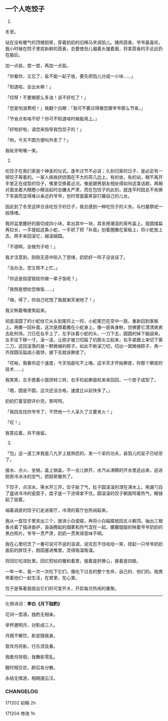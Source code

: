 ## 一个人吃饺子

1.

冬至。

站在没有暖气的顶楼厨房，穿着奶奶的旧棉马夹调馅儿。猪肉茴香，爷爷最喜欢。我小时候在院子里拔新鲜的茴香，总要使劲儿偏着头皱着眉，将拿茴香的手远远扔在脑后。

加一点盐，尝一尝，再加一点盐。

「你看你，又忘了，盐不能一起子放，要先把馅儿分成一小块……」

「知道啦，会出水嘛！」

「哎呀！不要搁那么多油！该不好吃了！」

「您是怕浪费吧！」我翻个白眼：「我可不要过得像您跟爷爷那么节省。」

「节省点有啥不好？你可不知道啥时候能用上。」

「好啦好啦，请您来指导我包饺子的！」

「哟，今天不图方便叫外卖了？」

我呲牙咧嘴一笑。



2.

吃饺子在我们家是个神圣的仪式。逢年过节不必说；久别归家的日子，是必定有一顿饺子等着的。一家人挨挨挤挤围在不大的茶几边上，有的坐，有的站，眼不离开手里正在成型的饺子，嘴里交换着近况。像是跟男朋友相处得如何这类话题，两厢对面坐着大眼瞪小眼谈起时总嫌太严肃，而在包饺子的此刻，就连平时因总不肯换下军装而显得难以亲近的爷爷，也时常面露笑容打趣自己的儿女。

因此到了冬至这样合该吃饺子的日子，我总感到一种吃饺子的义务。与扫墓祭祀一般情绪。

我将盆里醒好的面切成四小块，拿出其中一块，其余用潮湿的笼布盖上。搓圆揉扁再拉长，一手提起这条小蛇，一手抓了把「补面」划着圈撒在案板上，将小蛇放上去，两手来回滚它，越滚越圆。

「不错啊，会做剂子啦！」

我才注意到，刚刚无意中陷入了思绪，奶奶好一阵子没说话了。

「没办法，您又帮不上忙。」

「你这是指望我给你做一辈子饭呢？」

「我倒是想给您做饭……」

「嗨，得了，你自己吃饱了我就谢天谢地了！」

我又咧着嘴傻笑起来。

彻底滚圆了的小蛇给它从头到尾捋上一捋，小蛇尾巴在空中一跳，重新回到案板上。再撒一回补面，这次是顺着撒在小蛇身上，像一层爽身粉，仿佛要它清清爽爽去赴刑场。刀已在右手上了，左手扶着小蛇的头，一刀下去，圆圆的掉下脑袋来。左手往下移一寸，滚一滚，让刚才被刀切扁了的那头立起来，右手紧跟上来切下第二刀，这回滚落的是一颗微缩的粽子。如此不断滚刀切，切出一窝微缩粽子，再一齐捏圆压扁成小面饼，接下去就该擀皮了。

「哎呦，我看你这个速度，今天怕是吃不上咯，这半天才开始擀皮，你那个擀皮的技术……」

我笑笑，左手摁着小面饼转三转，右手抡起擀面杖来来回回，一个皮子成型了。

「嗯，圆是不圆，这次还没合格，速度比以前快多了。」

奶奶打着官腔评价完，笑呵呵。

「我回去找你爷爷了，不然他一个人呆久了又要发火！」

「哎！」

我答应着，并不挽留。



3.

「包」这一道工序我是八九岁上就熟捻的，发一个呆的功夫，装馅儿的盆子已经空了。

接水、点火、坐锅，盖上锅盖，不一会儿掀开，水汽从沸腾的开水里逃出来，逃进厨房冷冰冰的空气，把厨房暖热了。

下饺子，点凉水，等水开三开。饺子胀了气，肚子圆滚滚的漂在沸水上。用漏勺舀了盛进冷冷的瓷盘子，盘子底一下烫得拿不住。圆滚滚的饺子朝我呵着热气，眼镜起了层雾。

端着调皮的饺子们走进客厅，冷清的客厅也热闹起来。

我从一盘饺子里夹出三个，放进小白瓷碟，再将小白磁碟放回五斗橱顶。抽出三根香点着了插进香炉，袅袅腾起的烟雾和热气混在一起，朦朦胧胧的映着爷爷奶奶的黑白照片。爷爷一贯严肃，奶奶一贯笑得意味不明。

我在心里叨念了一番可说可不说的滥调，说完忍不住哈哈一笑，捏起一只爷爷奶奶面前的胖饺子，囫囵塞进嘴里，烫得吸溜吸溜。

将回忆吃进肚里。回忆熨帖的暖和着胃，接着是肝脾心，接着是四肢。

一年一年，我一次一次吃下它们，像吃下过去的整个生命，自己的、他们的。我携带着他们一起生活，在胃里，在心里。

饺子是等着我捏出它们的可爱开关，开启每次热闹的重聚。



***

化用诗词：**李白《月下独酌》**

花间一壶酒，独酌无相亲。

举杯邀明月，对影成三人。

月既不解饮，影徒随我身。

暂伴月将影，行乐须及春。

我歌月徘徊，我舞影零乱。

醒时相交欢，醉后各分散。

永结无情游，相期邈云汉。 


### CHANGELOG

171202 初稿 2h

171204 修改 1h 